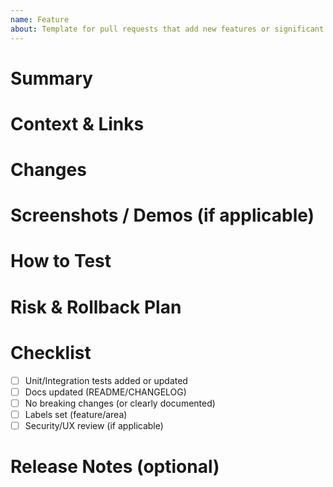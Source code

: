 ```yaml
---
name: Feature
about: Template for pull requests that add new features or significant enhancements.
---
```


# Summary
<!-- Briefly describe the *what* and *why*. -->

# Context & Links
<!-- Add related issues/ADRs/RFCs (e.g., Closes #123) and supporting context like screenshots or diagrams. -->

# Changes
<!--
- Item 1
- Item 2
- Item 3
-->

# Screenshots / Demos (if applicable)
<!-- Add Before/After imagery, GIFs, or demo commands if helpful. -->

# How to Test
<!--
1. Steps to set up the environment
2. Commands to run
3. What to expect
-->

# Risk & Rollback Plan
<!--
- Known risks or edge cases
- Feature flag or config toggle?
- Rollback steps if needed
-->

# Checklist
- [ ] Unit/Integration tests added or updated
- [ ] Docs updated (README/CHANGELOG)
- [ ] No breaking changes (or clearly documented)
- [ ] Labels set (feature/area)
- [ ] Security/UX review (if applicable)

# Release Notes (optional)
<!-- Provide a short user-facing note for the changelog. -->
